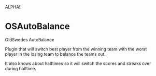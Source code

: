 ALPHA!!

# OSAutoBalance
OldSwedes AutoBalance

Plugin that will switch best player from the winning team with the 
worst player in the losing team to balance the teams out.

It also knows about halftimes so it will switch the scores and streaks 
over during halftime.
